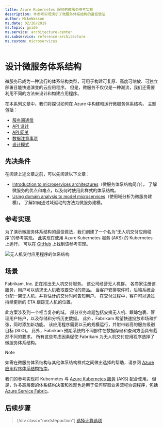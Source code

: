 ```yaml
---
title: Azure Kubernetes 服务的微服务参考实现
description: 本参考实现演示了微服务体系结构的最佳做法
author: MikeWasson
ms.date: 02/26/2019
ms.topic: guide
ms.service: architecture-center
ms.subservice: reference-architecture
ms.custom: microservices
---
```


# <a name="designing-a-microservices-architecture"></a>设计微服务体系结构

微服务已成为一种流行的体系结构类型，可用于构建可复原、高度可缩放、可独立部署且能快速演变的云应用程序。 但是，微服务不仅仅是一种潮流，我们还需要利用不同的方法来设计和构建应用程序。

在本系列文章中，我们将探讨如何在 Azure 中构建和运行微服务体系结构。 主题包括：

- [服务间通信](./interservice-communication.md)
- [API 设计](./api-design.md)
- [API 网关](./gateway.md)
- [数据注意事项](./data-considerations.md)
- [设计模式](./patterns.md)

## <a name="prerequisites"></a>先决条件

在阅读上述文章之前，可以先阅读以下文章：

- [Introduction to microservices architectures](../introduction.md)（微服务体系结构简介）。 了解微服务的优点和难点，以及何时使用此样式的体系结构。
- [Using domain analysis to model microservices](../model/domain-analysis.md)（使用域分析为微服务建模）。 了解如何通过域驱动的方法为微服务建模。

## <a name="reference-implementation"></a>参考实现

为了演示微服务体系结构的最佳做法，我们创建了一个名为“无人机交付应用程序”的参考实现。 此实现在使用 Azure Kubernetes 服务 (AKS) 的 Kubernetes 上运行。 可以在 [GitHub][drone-ri] 上找到该参考实现。

![无人机交付应用程序的体系结构](../images/drone-delivery.png)

## <a name="scenario"></a>场景

Fabrikam, Inc. 正在推出无人机交付服务。 该公司经营无人机群。 各商家注册该服务，用户可以请求无人机收取要交付的商品。 当客户安排取件时，后端系统会分配一架无人机，并将估计的交付时间告知用户。 在交付过程中，客户可以通过持续更新的 ETA 跟踪无人机的位置。

此方案涉及到一个相当复杂的域。 部分业务难题包括安排无人机、跟踪包裹、管理用户帐户，以及存储和分析历史数据。 此外，Fabrikam 希望快速投放市场和扩张，同时添加新功能。 该应用程序需要以云的规模运行，并附带较高的服务级别目标 (SLO)。 此外，Fabrikam 预期系统的不同部件在数据存储和查询方面具有截然不同的要求。 所有这些考虑因素促使 Fabrikam 为无人机交付应用程序选择了微服务体系结构。

> [!NOTE]
> 如需在微服务体系结构与其他体系结构样式之间做出选择的帮助，请参阅 [Azure 应用程序体系结构指南](../../guide/index.md)。

我们的参考实现将 Kubernetes 与 [Azure Kubernetes 服务](/azure/aks/) (AKS) 配合使用。 但是，许多高层面的体系结构决策和难题也适用于任何容器业务流程协调程序，包括 [Azure Service Fabric](/azure/service-fabric/)。

<!-- links -->

[drone-ri]: https://github.com/mspnp/microservices-reference-implementation

## <a name="next-steps"></a>后续步骤

> [!div class="nextstepaction"]
> [选择计算选项](./compute-options.md)